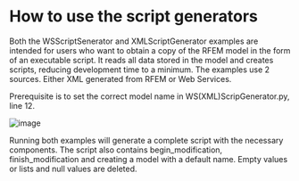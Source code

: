 # How to use the script generators
Both the WSScriptSenerator and XMLScriptGenerator examples are intended for users who want to obtain a copy of the RFEM model in the form of an executable script. It reads all data stored in the model and creates scripts, reducing development time to a minimum. The examples use 2 sources. Either XML generated from RFEM or Web Services. 

Prerequisite is to set the correct model name in WS(XML)ScripGenerator.py, line 12.

![image](https://github.com/Dlubal-Software/RFEM_Python_Client/assets/37547309/353d6a93-e89b-4cf6-a624-d80878574a94)

Running both examples will generate a complete script with the necessary components. The script also contains begin_modification, finish_modification and creating a model with a default name. Empty values or lists and null values are deleted.
